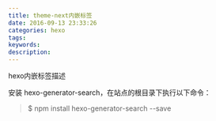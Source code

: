 ```yaml
---
title: theme-next内嵌标签
date: 2016-09-13 23:33:26
categories: hexo
tags:
keywords:
description:
---
```

hexo内嵌标签描述
<!-- more -->

安装 hexo-generator-search，在站点的根目录下执行以下命令：
> $ npm install hexo-generator-search --save
